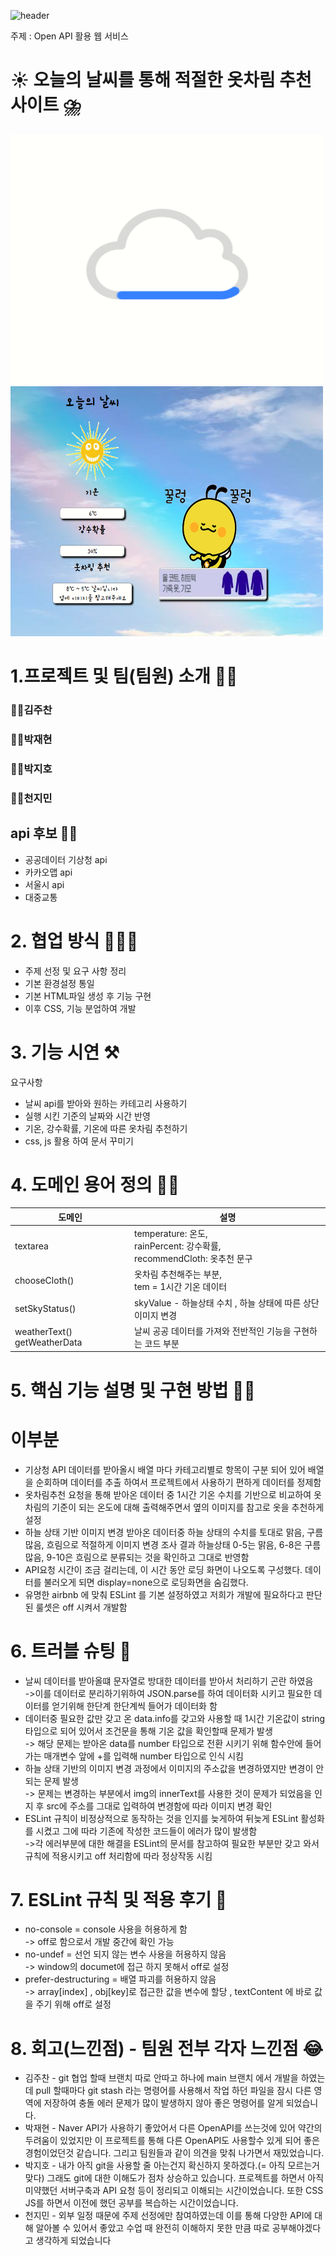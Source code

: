 ![header](https://capsule-render.vercel.app/api?type=waving&color=auto&height=300&section=header&text=Check%20Weather&fontSize=90)


주제 : Open API 활용 웹 서비스

# ☀️ 오늘의 날씨를 통해 적절한 옷차림 추천 사이트 ⛈️
<img src="public/image/load.png" width="500" height="400"/>  <img src="public/image/play.png" width="500" height="400"/>

# 1.프로젝트 및 팀(팀원) 소개 👨‍💻 
### 👨‍🔧김주찬
### 👨‍💼박재현
### 👨‍🎨박지호
### 👨‍🔬천지민

## api 후보 🤷‍♂️
- 공공데이터 기상청 api
- 카카오맵 api
- 서울시 api
- 대중교통

# 2. 협업 방식 🧑‍🤝‍🧑
- 주제 선정 및 요구 사항 정리
- 기본 환경설정 통일
- 기본 HTML파일 생성 후 기능 구현
- 이후 CSS, 기능 분업하여 개발
  
# 3. 기능 시연 ⚒️
요구사항
- 날씨 api를 받아와 원하는 카테고리 사용하기
- 실행 시킨 기준의 날짜와 시간 반영
- 기온, 강수확률, 기온에 따른 옷차림 추천하기
- css, js 활용 하여 문서 꾸미기

# 4. 도메인 용어 정의 👨‍🏫
| 도메인 | 설명 |
| --------- | --------------------------------------------------------------- |
| textarea |  temperature: 온도,<br /> rainPercent: 강수확률,<br /> recommendCloth: 옷추천 문구 |
| chooseCloth() | 옷차림 추천해주는 부분,<br />tem = 1시간 기온 데이터 |
| setSkyStatus() | skyValue - 하늘상태 수치 , 하늘 상태에 따른 상단 이미지 변경 |
| weatherText() getWeatherData | 날씨 공공 데이터를 가져와 전반적인 기능을 구현하는 코드 부분 |
 
# 5. 핵심 기능 설명 및 구현 방법 👨‍🏫


# 이부분
- 기상청 API 데이터를 받아올시 배열 마다 카테고리별로 항목이 구분 되어 있어 배열을 순회하며
데이터를 추출 하여서 프로젝트에서 사용하기 편하게 데이터를 정제함
- 옷차림추천
요청을 통해 받아온 데이터 중 1시간 기온 수치를 기반으로 비교하여 옷차림의 기준이 되는 온도에 대해 출력해주면서
옆의 이미지를 참고로 옷을 추천하게 설정
- 하늘 상태 기반 이미지 변경
받아온 데이터중 하늘 상태의 수치를 토대로 맑음, 구름많음, 흐림으로 적절하게 이미지 변경
조사 결과 하늘상태 0-5는 맑음, 6-8은 구름많음, 9-10은 흐림으로 분류되는 것을 확인하고 그대로 반영함
- API요청 시간이 조금 걸리는데, 이 시간 동안 로딩 화면이 나오도록 구성했다. 데이터를 불러오게 되면 display=none으로 로딩화면을 숨김했다.
- 유명한 airbnb 에 맞춰 ESLint 를 기본 설정하였고 저희가 개발에 필요하다고 판단된 룰셋은 off 시켜서 개발함


# 6. 트러블 슈팅 👏
- 날씨 데이터를 받아올떄 문자열로 방대한 데이터를 받아서 처리하기 곤란 하였음<br />
 ->이를 데이터로 분리하기위하여 JSON.parse를 하여 데이터화 시키고 필요한 데이터를 얻기위해 한단계 한단계씩 들어가 데이터화 함
- 데이터중 필요한 값만 갖고 온 data.info를 갖고와 사용할 때 1시간 기온값이 string타입으로 되어 있어서 조건문을 통해 기온 값을
확인할때 문제가 발생<br />
 -> 해당 문제는 받아온 data를 number 타입으로 전환 시키기 위해 함수안에 들어가는 매개변수 앞에 +를 입력해
number 타입으로 인식 시킴
- 하늘 상태 기반의 이미지 변경 과정에서 이미지의 주소값을 변경하였지만 변경이 안되는 문제 발생<br />
 -> 문제는 변경하는 부분에서 img의 innerText를 사용한 것이 문제가 되었음을 인지 후 src에 주소를 그대로 입력하여 변경함에 따라 이미지 변경 확인
- ESLint 규칙이 비정상적으로 동작하는 것을 인지를 늦게하여 뒤늦게 ESLint 활성화를 시켰고 그에 따라 기존에 작성한 코드들이 에러가 많이 발생함<br />
 ->각 에러부분에 대한 해결을 ESLint의 문서를 참고하여 필요한 부분만 갖고 와서 규칙에 적용시키고 off 처리함에 따라 정상작동 시킴
  
# 7.  ESLint 규칙 및 적용 후기 🤙
-  no-console = console 사용을 허용하게 함 <br />
 -> off로 함으로서 개발 중간에 확인 가능
-  no-undef = 선언 되지 않는 변수 사용을 허용하지 않음 <br />
 -> window의 documet에 접근 하지 못해서 off로 설정
- prefer-destructuring = 배열 파괴를 허용하지 않음 <br />
 -> array[index] , obj[key]로 접근한 값을 변수에 할당 , textContent 에 바로 값을 주기 위해 off로 설정
  
# 8. 회고(느낀점) - 팀원 전부 각자 느낀점 😂
- 김주찬 - git 협업 할때 브랜치 따로 안따고 하나에 main 브랜치 에서 개발을 하였는데 pull 할때마다 git stash 라는 명령어를 사용해서 작업 하던 파일을
잠시 다른 영역에 저장하여 충돌 에러 문제가 많이 발생하지 않아 좋은 명령어를 알게 되었습니다.
- 박재현 - Naver API가 사용하기 좋았어서 다른 OpenAPI를 쓰는것에 있어 약간의 두려움이 있었지만 이 프로젝트를 통해 다른 OpenAPI도 사용할수 있게
되어 좋은 경험이었던것 같습니다. 그리고 팀원들과 같이 의견을 맞춰 나가면서 재밌었습니다.
- 박지호 - 내가 아직 git을 사용할 줄 아는건지 확신하지 못하겠다.(= 아직 모르는거 맞다) 그래도 git에 대한 이해도가 점차 상승하고 있습니다.
프로젝트를 하면서 아직 미약했던 서버구축과 API 요청 등이 정리되고 이해되는 시간이었습니다. 또한 CSS JS를 하면서 이전에 했던 공부를 복습하는 시간이었습니다.
- 천지민 - 외부 일정 때문에 주제 선정에만 참여하였는데 이를 통해 다양한 API에 대해 알아볼 수 있어서 좋았고 수업 때 완전히 이해하지 못한 만큼 따로 공부해야겠다고 생각하게 되었습니다





